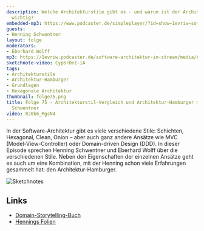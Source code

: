 ```yaml
---
description: Welche Architekturstile gibt es - und warum ist der Architektur-Hamburger
  wichtig?
embedded-mp3: https://www.podcaster.de/simpleplayer/?id=show~1evriw~software-architektur-im-stream~pod-5bd3b08c27be9d41be70ae5eb9&v=1632222595
guests:
- Henning Schwentner
layout: folge
moderators:
- Eberhard Wolff
mp3: https://1evriw.podcaster.de/software-architektur-im-stream/media/ArchitekturStilVergleichUndArchitekturHamburgerHenningSchwentner.mp3
sketchnote-video: Cyp6rOn1-iA
tags:
- Architekturstile
- Architektur-Hamburger
- Grundlagen
- Hexagonale Architektur
thumbnail: folge75.png
title: Folge 75 - Architekturstil-Vergleich und Architektur-Hamburger mit Henning
  Schwentner
video: RJ0k6_MgsN4
---
```


In der Software-Architektur gibt es viele verschiedene Stile:
Schichten, Hexagonal, Clean, Onion – aber auch ganz andere Ansätze wie
MVC (Model-View-Controller) oder Domain-driven Design (DDD). In dieser
Episode sprechen Henning Schwentner und Eberhard Wolff über die
verschiedenen Stile. Neben den Eigenschaften der einzelnen Ansätze
geht es auch um eine Kombination, mit der Henning schon viele
Erfahrungen gesammelt hat: den Architektur-Hamburger.

![Sketchnotes](/sketchnotes/folge75.png)

## Links

* [Domain-Storytelling-Buch](https://amzn.to/3Emmfs)
* [Hennings Folien](https://speakerdeck.com/hschwentner/software-architecture)

